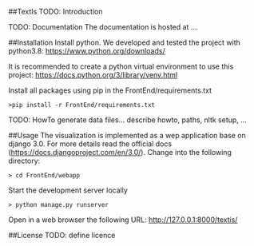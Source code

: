 ##TextIs
TODO: Introduction

TODO: Documentation
The documentation is hosted at ...

##Installation
Install python. We developed and tested the project with python3.8:
https://www.python.org/downloads/

It is recommended to create a python virtual environment to use this project:
https://docs.python.org/3/library/venv.html

Install all packages using pip in the FrontEnd/requirements.txt
```
>pip install -r FrontEnd/requirements.txt 
```

TODO: HowTo generate data files...
describe howto, paths, nltk setup, ...

##Usage
The visualization is implemented as a wep application base on django 3.0. For more details read the official docs (https://docs.djangoproject.com/en/3.0/).
Change into the following directory:
```
> cd FrontEnd/webapp
```
Start the development server locally
```
> python manage.py runserver
```
Open in a web browser the following URL:
http://127.0.0.1:8000/textis/

##License
TODO: define licence
